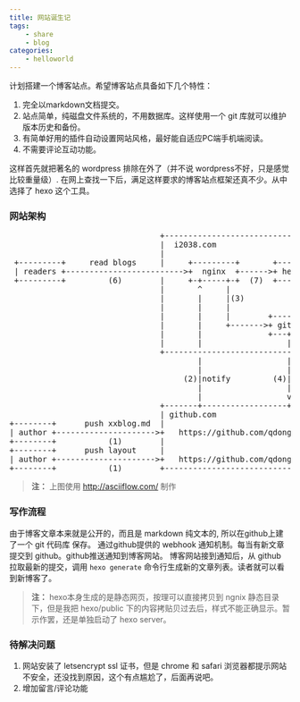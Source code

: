 ```yaml
---
title: 网站诞生记
tags:
	- share
	- blog
categories:
    - helloworld
---
```

计划搭建一个博客站点。希望博客站点具备如下几个特性：

1. 完全以markdown文档提交。
2. 站点简单，纯磁盘文件系统的，不用数据库。这样使用一个 git 库就可以维护版本历史和备份。
3. 有简单好用的插件自动设置网站风格，最好能自适应PC端手机端阅读。
4. 不需要评论互动功能。

这样首先就把著名的 wordpress 排除在外了（并不说 wordpress不好，只是感觉比较重量级）. 在网上查找一下后，满足这样要求的博客站点框架还真不少。从中选择了 hexo 这个工具。

### 网站架构

<pre>
                                +------------------------------------------+
                                |  i2038.com                               |
                                |                                          |
 +---------+     read blogs     |     +---------+       +-----------+      |
 | readers +------------------------->+  nginx  +------>+ hexo blog |      |
 +---------+         (6)        |     +-+-----+-+  (7)  +-------+---+      |
                                |       ^     |                 ^          |
                                |       |     |(3)              |(5)       |
                                |       |     |                 |          |
                                |       |     |        +--------+-------+  |
                                |       |     +------->+ github webhook |  |
                                |       |              +---+------------+  |
                                |       |                  |               |
                                +------------------------------------------+
                                        |                  |
                                        |                  |
                                     (2)|notify         (4)| pull latest blogs
                                        |                  |
                                        |                  v
                                +-------+------------------+---------------+
                                | github.com                               |
+--------+      push xxblog.md  |                                          |
| author +--------------------->+   https://github.com/qdongxu/hexo-blog   |
+--------+           (1)        |                                          |
+--------+      push layout     |                                          |
| author +--------------------->+   https://github.com/qdongxu/3-hexo      |
+--------+           (1)        +------------------------------------------+
</pre>

> **注：** 上图使用 http://asciiflow.com/ 制作

### 写作流程

由于博客文章本来就是公开的，而且是 markdown 纯文本的, 所以在github上建了一个 git 代码库 保存。 通过github提供的 webhook 通知机制。每当有新文章提交到 github。github推送通知到博客网站。 博客网站接到通知后，从 github 拉取最新的提交，调用 `hexo generate` 命令行生成新的文章列表。读者就可以看到新博客了。

> **注：** hexo本身生成的是静态网页，按理可以直接拷贝到 ngnix 静态目录下，但是我把 hexo/public 下的内容拷贴贝过去后，样式不能正确显示。暂示作罢，还是单独启动了 hexo server。

### 待解决问题

1. 网站安装了 letsencrypt ssl 证书，但是 chrome 和 safari 浏览器都提示网站不安全，还没找到原因，这个有点尴尬了，后面再说吧。
2. 增加留言/评论功能